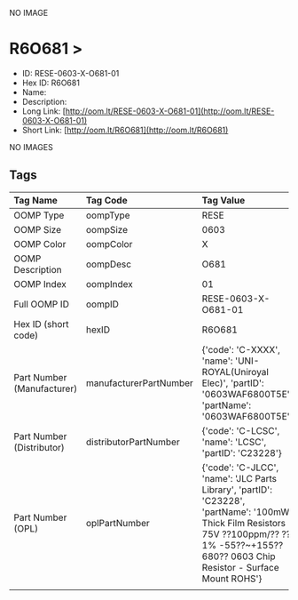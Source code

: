 


  
NO IMAGE  
# R6O681 > 

- ID: RESE-0603-X-O681-01
- Hex ID: R6O681
- Name: 
- Description: 
- Long Link: [http://oom.lt/RESE-0603-X-O681-01](http://oom.lt/RESE-0603-X-O681-01)
- Short Link: [http://oom.lt/R6O681](http://oom.lt/R6O681)
  
NO IMAGES  
## Tags
  

|Tag Name|Tag Code|Tag Value|
| :--- | :--- | :--- |
|OOMP Type|oompType|RESE|
|OOMP Size|oompSize|0603|
|OOMP Color|oompColor|X|
|OOMP Description|oompDesc|O681|
|OOMP Index|oompIndex|01|
|Full OOMP ID|oompID|RESE-0603-X-O681-01|
|Hex ID (short code)|hexID|R6O681|
|Part Number (Manufacturer)|manufacturerPartNumber|{'code': 'C-XXXX', 'name': 'UNI-ROYAL(Uniroyal Elec)', 'partID': '0603WAF6800T5E', 'partName': '0603WAF6800T5E'}|
|Part Number (Distributor)|distributorPartNumber|{'code': 'C-LCSC', 'name': 'LCSC', 'partID': 'C23228'}|
|Part Number (OPL)|oplPartNumber|{'code': 'C-JLCC', 'name': 'JLC Parts Library', 'partID': 'C23228', 'partName': '100mW Thick Film Resistors 75V ??100ppm/?? ??1% -55??~+155?? 680?? 0603  Chip Resistor - Surface Mount ROHS'}|
||||
